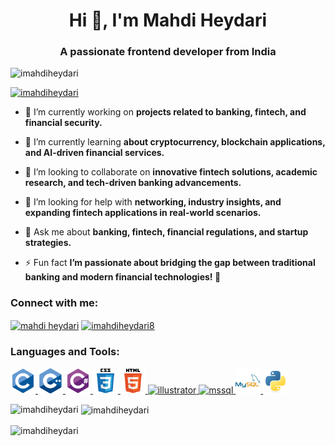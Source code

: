 <h1 align="center">Hi 👋, I'm Mahdi Heydari</h1>
<h3 align="center">A passionate frontend developer from India</h3>

<p align="left"> <img src="https://komarev.com/ghpvc/?username=imahdiheydari&label=Profile%20views&color=0e75b6&style=flat" alt="imahdiheydari" /> </p>

<p align="left"> <a href="https://github.com/ryo-ma/github-profile-trophy"><img src="https://github-profile-trophy.vercel.app/?username=imahdiheydari" alt="imahdiheydari" /></a> </p>

- 🔭 I’m currently working on **projects related to banking, fintech, and financial security.**

- 🌱 I’m currently learning **about cryptocurrency, blockchain applications, and AI-driven financial services.**

- 👯 I’m looking to collaborate on **innovative fintech solutions, academic research, and tech-driven banking advancements.**

- 🤝 I’m looking for help with **networking, industry insights, and expanding fintech applications in real-world scenarios.**

- 💬 Ask me about **banking, fintech, financial regulations, and startup strategies.**

- ⚡ Fun fact **I’m passionate about bridging the gap between traditional banking and modern financial technologies! 🚀**

<h3 align="left">Connect with me:</h3>
<p align="left">
<a href="https://linkedin.com/in/mahdi heydari" target="blank"><img align="center" src="https://raw.githubusercontent.com/rahuldkjain/github-profile-readme-generator/master/src/images/icons/Social/linked-in-alt.svg" alt="mahdi heydari" height="30" width="40" /></a>
<a href="https://instagram.com/imahdiheydari8" target="blank"><img align="center" src="https://raw.githubusercontent.com/rahuldkjain/github-profile-readme-generator/master/src/images/icons/Social/instagram.svg" alt="imahdiheydari8" height="30" width="40" /></a>
</p>

<h3 align="left">Languages and Tools:</h3>
<p align="left"> <a href="https://www.cprogramming.com/" target="_blank" rel="noreferrer"> <img src="https://raw.githubusercontent.com/devicons/devicon/master/icons/c/c-original.svg" alt="c" width="40" height="40"/> </a> <a href="https://www.w3schools.com/cpp/" target="_blank" rel="noreferrer"> <img src="https://raw.githubusercontent.com/devicons/devicon/master/icons/cplusplus/cplusplus-original.svg" alt="cplusplus" width="40" height="40"/> </a> <a href="https://www.w3schools.com/cs/" target="_blank" rel="noreferrer"> <img src="https://raw.githubusercontent.com/devicons/devicon/master/icons/csharp/csharp-original.svg" alt="csharp" width="40" height="40"/> </a> <a href="https://www.w3schools.com/css/" target="_blank" rel="noreferrer"> <img src="https://raw.githubusercontent.com/devicons/devicon/master/icons/css3/css3-original-wordmark.svg" alt="css3" width="40" height="40"/> </a> <a href="https://www.w3.org/html/" target="_blank" rel="noreferrer"> <img src="https://raw.githubusercontent.com/devicons/devicon/master/icons/html5/html5-original-wordmark.svg" alt="html5" width="40" height="40"/> </a> <a href="https://www.adobe.com/in/products/illustrator.html" target="_blank" rel="noreferrer"> <img src="https://www.vectorlogo.zone/logos/adobe_illustrator/adobe_illustrator-icon.svg" alt="illustrator" width="40" height="40"/> </a> <a href="https://www.microsoft.com/en-us/sql-server" target="_blank" rel="noreferrer"> <img src="https://www.svgrepo.com/show/303229/microsoft-sql-server-logo.svg" alt="mssql" width="40" height="40"/> </a> <a href="https://www.mysql.com/" target="_blank" rel="noreferrer"> <img src="https://raw.githubusercontent.com/devicons/devicon/master/icons/mysql/mysql-original-wordmark.svg" alt="mysql" width="40" height="40"/> </a> <a href="https://www.python.org" target="_blank" rel="noreferrer"> <img src="https://raw.githubusercontent.com/devicons/devicon/master/icons/python/python-original.svg" alt="python" width="40" height="40"/> </a> </p>

<p><img align="left" src="https://github-readme-stats.vercel.app/api/top-langs?username=imahdiheydari&show_icons=true&locale=en&layout=compact" alt="imahdiheydari" /></p>

<p>&nbsp;<img align="center" src="https://github-readme-stats.vercel.app/api?username=imahdiheydari&show_icons=true&locale=en" alt="imahdiheydari" /></p>

<p><img align="center" src="https://github-readme-streak-stats.herokuapp.com/?user=imahdiheydari&" alt="imahdiheydari" /></p>
